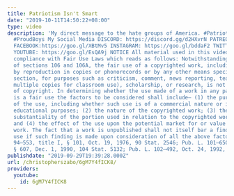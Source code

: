 ```yaml
---
title: Patriotism Isn't Smart
date: "2019-10-11T14:50:22+08:00"
type: video
description: 'My direct message to the hate groups of America. #PatriotFront #America
  #ProudBoys My Social Media DISCORD: https://discord.gg/d2HXvrN PATREON: https://www.patreon.com/christopherszabo
  FACEBOOK:https://goo.gl/XBtMv5 INSTAGRAM: https://goo.gl/bddaF2 TWITTER: https://goo.gl/YwYb71
  YOUTUBE: https://goo.gl/EsQA9j NOTICE All material used in this video is used in
  compliance with Fair Use Laws which reads as follows: Notwithstanding the provisions
  of sections 106 and 106A, the fair use of a copyrighted work, including such use
  by reproduction in copies or phonorecords or by any other means specified by that
  section, for purposes such as criticism, comment, news reporting, teaching (including
  multiple copies for classroom use), scholarship, or research, is not an infringement
  of copyright. In determining whether the use made of a work in any particular case
  is a fair use the factors to be considered shall include— (1) the purpose and character
  of the use, including whether such use is of a commercial nature or is for nonprofit
  educational purposes; (2) the nature of the copyrighted work; (3) the amount and
  substantiality of the portion used in relation to the copyrighted work as a whole;
  and (4) the effect of the use upon the potential market for or value of the copyrighted
  work. The fact that a work is unpublished shall not itself bar a finding of fair
  use if such finding is made upon consideration of all the above factors. (Pub. L.
  94–553, title I, § 101, Oct. 19, 1976, 90 Stat. 2546; Pub. L. 101–650, title VI,
  § 607, Dec. 1, 1990, 104 Stat. 5132; Pub. L. 102–492, Oct. 24, 1992, 106 Stat. 3145.)'
publishdate: "2019-09-29T19:39:28.000Z"
url: /christopherszabo/6gM7Y4fICK8/
providers:
  youtube:
    id: 6gM7Y4fICK8
---
```

